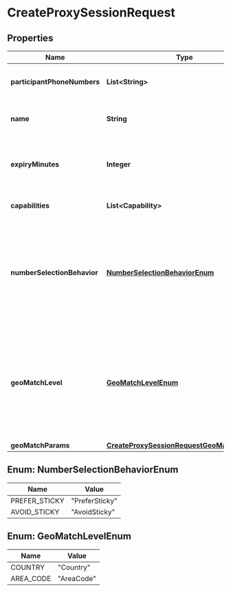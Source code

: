 

# CreateProxySessionRequest


## Properties

| Name | Type | Description | Notes |
|------------ | ------------- | ------------- | -------------|
|**participantPhoneNumbers** | **List&lt;String&gt;** | The participant phone numbers. |  |
|**name** | **String** | The name of the proxy session. |  [optional] |
|**expiryMinutes** | **Integer** | The number of minutes allowed for the proxy session. |  [optional] |
|**capabilities** | **List&lt;Capability&gt;** | The proxy session capabilities. |  |
|**numberSelectionBehavior** | [**NumberSelectionBehaviorEnum**](#NumberSelectionBehaviorEnum) | The preference for proxy phone number reuse, or stickiness, between the same participants across sessions. |  [optional] |
|**geoMatchLevel** | [**GeoMatchLevelEnum**](#GeoMatchLevelEnum) | The preference for matching the country or area code of the proxy phone number with that of the first participant. |  [optional] |
|**geoMatchParams** | [**CreateProxySessionRequestGeoMatchParams**](CreateProxySessionRequestGeoMatchParams.md) |  |  [optional] |



## Enum: NumberSelectionBehaviorEnum

| Name | Value |
|---- | -----|
| PREFER_STICKY | &quot;PreferSticky&quot; |
| AVOID_STICKY | &quot;AvoidSticky&quot; |



## Enum: GeoMatchLevelEnum

| Name | Value |
|---- | -----|
| COUNTRY | &quot;Country&quot; |
| AREA_CODE | &quot;AreaCode&quot; |



